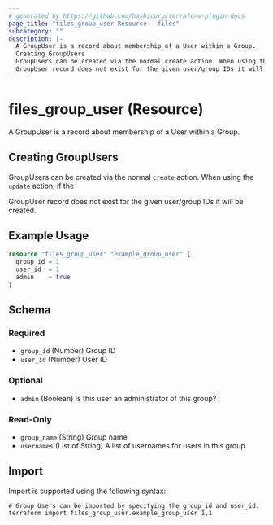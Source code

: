 ```yaml
---
# generated by https://github.com/hashicorp/terraform-plugin-docs
page_title: "files_group_user Resource - files"
subcategory: ""
description: |-
  A GroupUser is a record about membership of a User within a Group.
  Creating GroupUsers
  GroupUsers can be created via the normal create action. When using the update action, if the
  GroupUser record does not exist for the given user/group IDs it will be created.
---
```


# files_group_user (Resource)

A GroupUser is a record about membership of a User within a Group.



## Creating GroupUsers

GroupUsers can be created via the normal `create` action. When using the `update` action, if the

GroupUser record does not exist for the given user/group IDs it will be created.

## Example Usage

```terraform
resource "files_group_user" "example_group_user" {
  group_id = 1
  user_id  = 1
  admin    = true
}
```

<!-- schema generated by tfplugindocs -->
## Schema

### Required

- `group_id` (Number) Group ID
- `user_id` (Number) User ID

### Optional

- `admin` (Boolean) Is this user an administrator of this group?

### Read-Only

- `group_name` (String) Group name
- `usernames` (List of String) A list of usernames for users in this group

## Import

Import is supported using the following syntax:

```shell
# Group Users can be imported by specifying the group_id and user_id.
terraform import files_group_user.example_group_user 1,1
```
